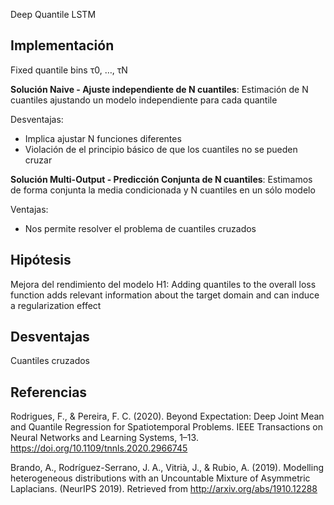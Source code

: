 Deep Quantile LSTM

**Implementación**
------

Fixed quantile bins τ0, …, τN

**Solución Naive -  Ajuste independiente de N cuantiles**: Estimación de N cuantiles ajustando un modelo independiente para cada quantile

Desventajas:
 * Implica ajustar N funciones diferentes 
 * Violación de el principio básico de que los cuantiles no se pueden cruzar

**Solución Multi-Output - Predicción Conjunta de N cuantiles**: Estimamos de forma conjunta la media condicionada y N cuantiles en un sólo modelo

Ventajas:
 * Nos permite resolver el problema de cuantiles cruzados




**Hipótesis**
------
Mejora del rendimiento del modelo
H1: Adding quantiles to the overall loss function adds relevant information about the target domain and can induce a regularization effect

**Desventajas**
------
Cuantiles cruzados

   
 
   
**Referencias**
------
Rodrigues, F., & Pereira, F. C. (2020). Beyond Expectation: Deep Joint Mean and Quantile Regression for Spatiotemporal Problems. IEEE Transactions on Neural Networks and Learning Systems, 1–13. https://doi.org/10.1109/tnnls.2020.2966745

Brando, A., Rodríguez-Serrano, J. A., Vitrià, J., & Rubio, A. (2019). Modelling heterogeneous distributions with an Uncountable Mixture of Asymmetric Laplacians. (NeurIPS 2019). Retrieved from http://arxiv.org/abs/1910.12288
